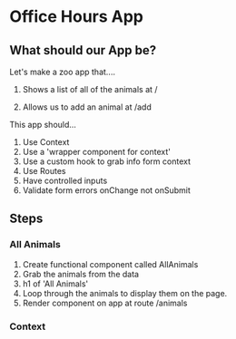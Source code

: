 # Office Hours App

## What should our App be?

Let's make a zoo app that....

1. Shows a list of all of the animals at /
 <!-- 2. Shows a list of a certain type of animal at /:animalType -->
2. Allows us to add an animal at /add

This app should...

1. Use Context
1. Use a 'wrapper component for context'
1. Use a custom hook to grab info form context
1. Use Routes
1. Have controlled inputs
1. Validate form errors onChange not onSubmit

## Steps

### All Animals

1. Create functional component called AllAnimals
2. Grab the animals from the data
3. h1 of 'All Animals'
4. Loop through the animals to display them on the page.
5. Render component on app at route /animals

### Context
